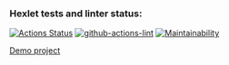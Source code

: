 ### Hexlet tests and linter status:
[![Actions Status](https://github.com/sonyaozzy/frontend-project-lvl3/workflows/hexlet-check/badge.svg)](https://github.com/sonyaozzy/frontend-project-lvl3/actions)
[![github-actions-lint](https://github.com/sonyaozzy/frontend-project-lvl3/actions/workflows/nodejs.yml/badge.svg)](https://github.com/sonyaozzy/frontend-project-lvl3/actions)
[![Maintainability](https://api.codeclimate.com/v1/badges/23298450237d91f7f54b/maintainability)](https://codeclimate.com/github/sonyaozzy/frontend-project-lvl3/maintainability)

[Demo project](https://frontend-project-lvl3-red-alpha.vercel.app/)
